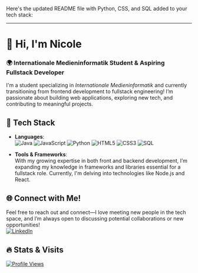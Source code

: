 Here's the updated README file with Python, CSS, and SQL added to your tech stack:

---

# 👋 Hi, I'm Nicole

### 🌍 Internationale Medieninformatik Student & Aspiring Fullstack Developer

I'm a student specializing in *Internationale Medieninformatik* and currently transitioning from frontend development to fullstack engineering! I’m passionate about building web applications, exploring new tech, and contributing to meaningful projects. 

## 🧩 Tech Stack
- **Languages**:  
![Java](https://img.shields.io/badge/java-%23ED8B00.svg?style=for-the-badge&logo=openjdk&logoColor=white)
![JavaScript](https://img.shields.io/badge/javascript-%23323330.svg?style=for-the-badge&logo=javascript&logoColor=%23F7DF1E)
![Python](https://img.shields.io/badge/python-%233776AB.svg?style=for-the-badge&logo=python&logoColor=white)
![HTML5](https://img.shields.io/badge/html5-%23E34F26.svg?style=for-the-badge&logo=html5&logoColor=white)
![CSS3](https://img.shields.io/badge/css3-%231572B6.svg?style=for-the-badge&logo=css3&logoColor=white)
![SQL](https://img.shields.io/badge/sql-%234C4C4C.svg?style=for-the-badge&logo=database&logoColor=white)

- **Tools & Frameworks**:  
With my growing expertise in both front and backend development, I’m expanding my knowledge in frameworks and libraries essential for a fullstack role. Currently, I'm delving into technologies like Node.js and React.

## 🌐 Connect with Me!
Feel free to reach out and connect—I love meeting new people in the tech space, and I’m always open to discussing potential collaborations or new opportunities!  
[![LinkedIn](https://img.shields.io/badge/LinkedIn-%230077B5.svg?logo=linkedin&logoColor=white)](https://linkedin.com/in/nicole-mk12) 

## 🔥 Stats & Visits
[![Profile Views](https://visitcount.itsvg.in/api?id=nicolemk12&icon=0&color=0)](https://visitcount.itsvg.in)



